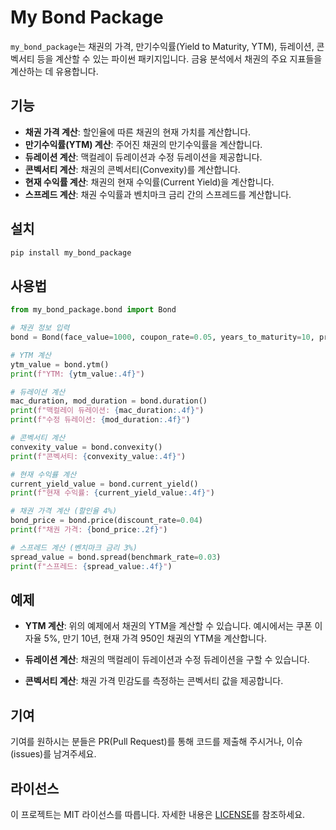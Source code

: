 # My Bond Package

`my_bond_package`는 채권의 가격, 만기수익률(Yield to Maturity, YTM), 듀레이션, 콘벡서티 등을 계산할 수 있는 파이썬 패키지입니다. 금융 분석에서 채권의 주요 지표들을 계산하는 데 유용합니다.

## 기능

- **채권 가격 계산**: 할인율에 따른 채권의 현재 가치를 계산합니다.
- **만기수익률(YTM) 계산**: 주어진 채권의 만기수익률을 계산합니다.
- **듀레이션 계산**: 맥컬레이 듀레이션과 수정 듀레이션을 제공합니다.
- **콘벡서티 계산**: 채권의 콘벡서티(Convexity)를 계산합니다.
- **현재 수익률 계산**: 채권의 현재 수익률(Current Yield)을 계산합니다.
- **스프레드 계산**: 채권 수익률과 벤치마크 금리 간의 스프레드를 계산합니다.

## 설치

```bash
pip install my_bond_package
```

## 사용법

```python
from my_bond_package.bond import Bond

# 채권 정보 입력
bond = Bond(face_value=1000, coupon_rate=0.05, years_to_maturity=10, price=950, payment_frequency=2)

# YTM 계산
ytm_value = bond.ytm()
print(f"YTM: {ytm_value:.4f}")

# 듀레이션 계산
mac_duration, mod_duration = bond.duration()
print(f"맥컬레이 듀레이션: {mac_duration:.4f}")
print(f"수정 듀레이션: {mod_duration:.4f}")

# 콘벡서티 계산
convexity_value = bond.convexity()
print(f"콘벡서티: {convexity_value:.4f}")

# 현재 수익률 계산
current_yield_value = bond.current_yield()
print(f"현재 수익률: {current_yield_value:.4f}")

# 채권 가격 계산 (할인율 4%)
bond_price = bond.price(discount_rate=0.04)
print(f"채권 가격: {bond_price:.2f}")

# 스프레드 계산 (벤치마크 금리 3%)
spread_value = bond.spread(benchmark_rate=0.03)
print(f"스프레드: {spread_value:.4f}")
```

## 예제

- **YTM 계산**: 위의 예제에서 채권의 YTM을 계산할 수 있습니다. 예시에서는 쿠폰 이자율 5%, 만기 10년, 현재 가격 950인 채권의 YTM을 계산합니다.
  
- **듀레이션 계산**: 채권의 맥컬레이 듀레이션과 수정 듀레이션을 구할 수 있습니다.
  
- **콘벡서티 계산**: 채권 가격 민감도를 측정하는 콘벡서티 값을 제공합니다.

## 기여

기여를 원하시는 분들은 PR(Pull Request)를 통해 코드를 제출해 주시거나, 이슈(issues)를 남겨주세요. 

## 라이선스

이 프로젝트는 MIT 라이선스를 따릅니다. 자세한 내용은 [LICENSE](./LICENSE)를 참조하세요.
```

